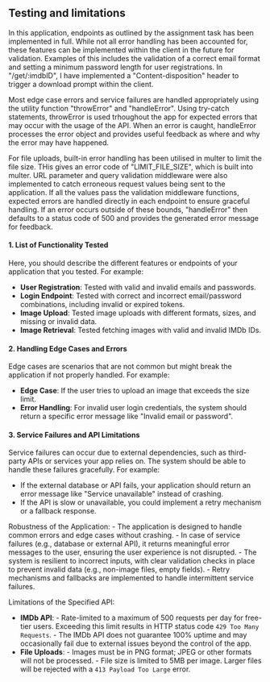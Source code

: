 ## Testing and limitations

In this application, endpoints as outlined by the assignment task has been implemented in full.
While not all error handling has been accounted for, these features can be implemented within the client in the future for validation. Examples of this includes the validation of a correct email format and setting a minimum password length for user registrations. In "/get/:imdbID", I have implemented a "Content-disposition" header to trigger a download prompt within the client.

Most edge case errors and service failures are handled appropriately using the utility function "throwError" and "handleError". Using try-catch statements, throwError is used trhoughout the app for expected errors that may occur with the usage of the API. When an error is caught, handleError processes the error object and provides useful feedback as where and why the error may have happened.

For file uploads, built-in error handling has been utilised in multer to limit the file size. THis gives an error code of "LIMIT_FILE_SIZE", which is built into multer. URL parameter and query validation middleware were also implemented to catch erroneous request values being sent to the application. If all the values pass the validation middleware functions, expected errors are handled directly in each endpoint to ensure graceful handling. If an error occurs outside of these bounds, "handleError" then defaults to a status code of 500 and provides the generated error message for feedback.

#### 1. **List of Functionality Tested**

Here, you should describe the different features or endpoints of your application that you tested. For example:

- **User Registration**: Tested with valid and invalid emails and passwords.
- **Login Endpoint**: Tested with correct and incorrect email/password combinations, including invalid or expired tokens.
- **Image Upload**: Tested image uploads with different formats, sizes, and missing or invalid data.
- **Image Retrieval**: Tested fetching images with valid and invalid IMDb IDs.

#### 2. **Handling Edge Cases and Errors**

Edge cases are scenarios that are not common but might break the application if not properly handled. For example:

- **Edge Case**: If the user tries to upload an image that exceeds the size limit.
- **Error Handling**: For invalid user login credentials, the system should return a specific error message like "Invalid email or password".

#### 3. **Service Failures and API Limitations**

Service failures can occur due to external dependencies, such as third-party APIs or services your app relies on. The system should be able to handle these failures gracefully. For example:

- If the external database or API fails, your application should return an error message like "Service unavailable" instead of crashing.
- If the API is slow or unavailable, you could implement a retry mechanism or a fallback response.

Robustness of the Application: - The application is designed to handle common errors and edge cases without crashing. - In case of service failures (e.g., database or external API), it returns meaningful error messages to the user, ensuring the user experience is not disrupted. - The system is resilient to incorrect inputs, with clear validation checks in place to prevent invalid data (e.g., non-image files, empty fields). - Retry mechanisms and fallbacks are implemented to handle intermittent service failures.

Limitations of the Specified API:

- **IMDb API**: - Rate-limited to a maximum of 500 requests per day for free-tier users. Exceeding this limit results in HTTP status code `429 Too Many Requests`. - The IMDb API does not guarantee 100% uptime and may occasionally fail due to external issues beyond the control of the app.
- **File Uploads**: - Images must be in PNG format; JPEG or other formats will not be processed. - File size is limited to 5MB per image. Larger files will be rejected with a `413 Payload Too Large` error.
